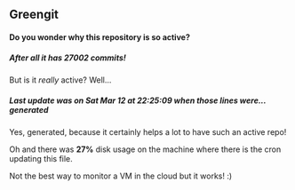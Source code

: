 ## Greengit

#### Do you wonder why this repository is so active?

##### After all it has 27002 commits!

But is it *really* active? Well...

##### Last update was on Sat Mar 12 at 22:25:09 when those lines were... generated

Yes, generated, because it certainly helps a lot to have such an active repo!

Oh and there was **27%** disk usage on the machine
where there is the cron updating this file.

Not the best way to monitor a VM in the cloud but it works! :)
